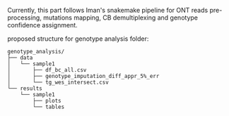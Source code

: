 Currently, this part follows Iman's snakemake pipeline for ONT reads pre-processing, mutations mapping, CB demultiplexing and genotype confidence assignment.  

proposed structure for genotype analysis folder:
```
genotype_analysis/
├── data
│   └── sample1
│       ├── df_bc_all.csv
│       ├── genotype_imputation_diff_appr_5%_err
│       └── tg_wes_intersect.csv
└── results
    └── sample1
        ├── plots
        └── tables
```
